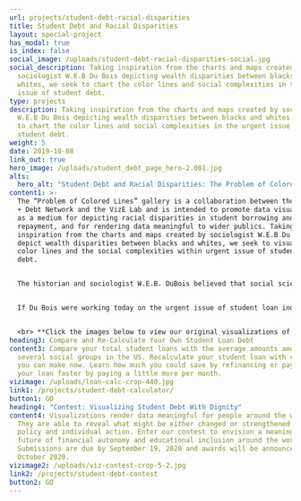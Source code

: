 ```yaml
---
url: projects/student-debt-racial-disparities
title: Student Debt and Racial Disparities
layout: special-project
has_modal: true
is_index: false
social_image: /uploads/student-debt-racial-disparities-social.jpg
social_description: Taking inspiration from the charts and maps created by
  sociologist W.E.B Du Bois depicting wealth disparities between blacks and
  whites, we seek to chart the color lines and social complexities in the urgent
  issue of student debt.
type: projects
description: Taking inspiration from the charts and maps created by sociologist
  W.E.B Du Bois depicting wealth disparities between blacks and whites, we seek
  to chart the color lines and social complexities in the urgent issue of
  student debt.
weight: 5
date: 2019-10-08
link_out: true
hero_image: /uploads/student_debt_page_hero-2.001.jpg
alts:
  hero_alt: "Student Debt and Racial Disparities: The Problem of Colored Lines"
content1: >-
  The “Problem of Colored Lines” gallery is a collaboration between the Dignity
  + Debt Network and the VizE Lab and is intended to promote data visualization
  as a medium for depicting racial disparities in student borrowing and
  repayment, and for rendering data meaningful to wider publics. Taking
  inspiration from the charts and maps created by sociologist W.E.B Du Bois that
  depict wealth disparities between blacks and whites, we seek to visualize the
  color lines and the social complexities within urgent issue of student loan
  debt. 


  The historian and sociologist W.E.B. DuBois believed that social science data should be evocative. In the 2018 essay collection *W.E.B. Du Bois’s Data Portraits: Visualizing Black America*, architecture scholar Mabel O. Wilson describes how Du Bois used infographics and various artistic media to counter assertions by Georg Wilhelm Friedrich Hegel that Africans were “incapable of any development of culture” and that the black experience was characterized by “sensuous arbitrariness.” In the same volume, designer Silas Munro explains just how important the arts were for Du Bois’s scientific argument: “The Du Bois infographics were published twenty years before the founding of Bauhaus,” and their modular style predated “the rise of dominant European avant-garde movements... considered to have their origins in Russian constructivism, De Stijl, and Italian futurism.” Du Bois’s charts are both scientific and evocative. And they are provocative. They draw in viewers to study them, to make new insights, to raise new questions, and to take positive action.


  If Du Bois were working today on the urgent issue of student loan indebtedness, he would find that, in the phrase he used, **"the problem of the color line"** endures across the globe, and that other social cleavages help predict how debts are arranged and affect whether groups of people are allowed to carry it with dignity. Inspired by Du Bois, The Dignity and Debt Network and the **[VizE Lab](https://vizelab.princeton.edu)** at Princeton adopting the style of Du Bois in a growing series of charts that convey some of the contemporary research on how color-lines organize data on student loan debt. Taken together, the series also depict the wider webs of structures, meanings, and values that create the uneven circumstances with which college students and families take on educational debt, and the ability of graduates to repay them. And they chart how dignity, respect, and autonomy can guide meaningful policies and practices of financial and educational inclusion around the globe. 


  <br> **Click the images below to view our original visualizations of student loan debt data, inspired by the visual style of W.E.B. Du Bois:**
heading3: Compare and Re-Calculate Your Own Student Loan Debt
content3: Compare your total student loans with the average amounts among
  several social groups in the US. Recalculate your student loan with changes
  you can make now. Learn how much you could save by refinancing or pay down
  your loan faster by paying a little more per month.
vizimage: /uploads/loan-calc-crop-440.jpg
link1: /projects/student-debt-calculator/
button1: GO
heading4: "Contest: Visualizing Student Debt With Dignity"
content4: Visualizations render data meaningful for people around the world.
  They are able to reveal what might be either changed or strengthened through
  policy and individual action. Enter our contest to envision a meaningful
  future of financial autonomy and educational inclusion around the world.
  Submissions are due by September 19, 2020 and awards will be announced in
  October 2020.
vizimage2: /uploads/viz-contest-crop-5-2.jpg
link2: /projects/student-debt-contest
button2: GO
---
```

